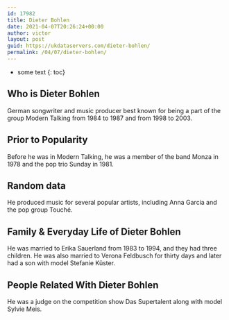 ```yaml
---
id: 17982
title: Dieter Bohlen
date: 2021-04-07T20:26:24+00:00
author: victor
layout: post
guid: https://ukdataservers.com/dieter-bohlen/
permalink: /04/07/dieter-bohlen/
---
```


* some text
{: toc}


## Who is Dieter Bohlen



German songwriter and music producer best known for being a part of the group Modern Talking from 1984 to 1987 and from 1998 to 2003.

                
                
                
## Prior to Popularity



Before he was in Modern Talking, he was a member of the band Monza in 1978 and the pop trio Sunday in 1981.

                
                
                
## Random data



He produced music for several popular artists, including Anna Garcia and the pop group Touché.

                
                
                
## Family & Everyday Life of Dieter Bohlen



He was married to Erika Sauerland from 1983 to 1994, and they had three children. He was also married to Verona Feldbusch for thirty days and later had a son with model Stefanie Küster.

                
                
                
## People Related With Dieter Bohlen



He was a judge on the competition show Das Supertalent along with model Sylvie Meis.

                
              
            
          
          
          